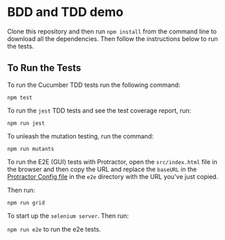 # BDD and TDD demo

Clone this repository and then run `npm install` from the command line to download all the dependencies. Then follow the instructions below to run the tests.

## To Run the Tests

To run the Cucumber TDD tests run the following command:

`npm test`

To run the `jest` TDD tests and see the test coverage report, run:

`npm run jest`

To unleash the mutation testing, run the command:

`npm run mutants`

To run the E2E (GUI) tests with Protractor, open the `src/index.html` file in the browser and then copy the URL and replace the `baseURL` in the [Protractor Config file](./e2e/protractor.conf.js) in the `e2e` directory  with the URL you've just copied.

Then run:

`npm run grid` 

To start up the `selenium server`. Then run:

`npm run e2e` to run the e2e tests.